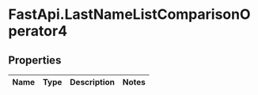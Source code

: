 # FastApi.LastNameListComparisonOperator4

## Properties
Name | Type | Description | Notes
------------ | ------------- | ------------- | -------------
